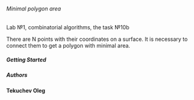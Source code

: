 ###### Minimal polygon area
Lab №1, combinatorial algorithms, the task №10b

There are N points with their coordinates on a surface.
It is necessary to connect them to get a polygon with minimal area.

##### Getting Started

##### Authors
**Tekuchev Oleg**